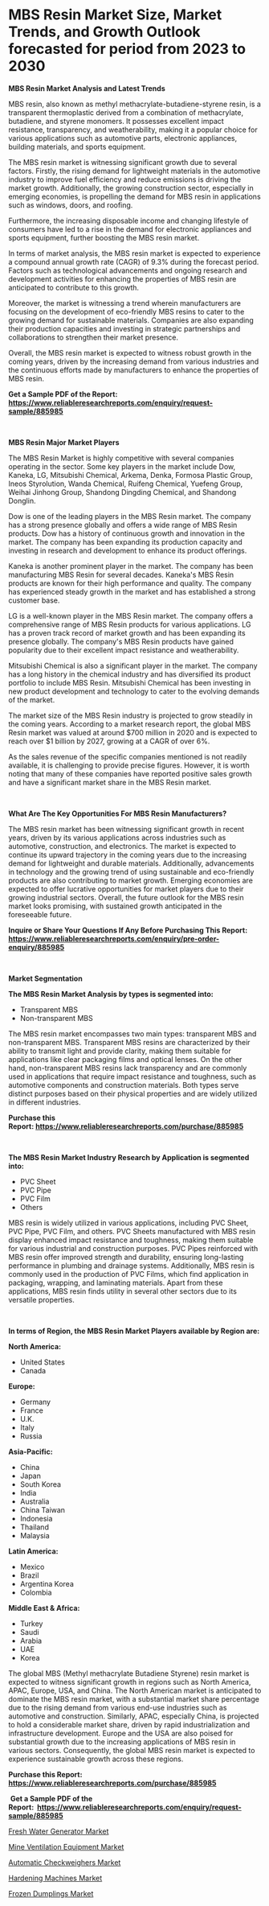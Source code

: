 <p><h1>MBS Resin Market Size, Market Trends, and Growth Outlook forecasted for period from 2023 to 2030</h1></p><p><strong>MBS Resin Market Analysis and Latest Trends</strong></p>
<p><p>MBS resin, also known as methyl methacrylate-butadiene-styrene resin, is a transparent thermoplastic derived from a combination of methacrylate, butadiene, and styrene monomers. It possesses excellent impact resistance, transparency, and weatherability, making it a popular choice for various applications such as automotive parts, electronic appliances, building materials, and sports equipment.</p><p>The MBS resin market is witnessing significant growth due to several factors. Firstly, the rising demand for lightweight materials in the automotive industry to improve fuel efficiency and reduce emissions is driving the market growth. Additionally, the growing construction sector, especially in emerging economies, is propelling the demand for MBS resin in applications such as windows, doors, and roofing.</p><p>Furthermore, the increasing disposable income and changing lifestyle of consumers have led to a rise in the demand for electronic appliances and sports equipment, further boosting the MBS resin market.</p><p>In terms of market analysis, the MBS resin market is expected to experience a compound annual growth rate (CAGR) of 9.3% during the forecast period. Factors such as technological advancements and ongoing research and development activities for enhancing the properties of MBS resin are anticipated to contribute to this growth.</p><p>Moreover, the market is witnessing a trend wherein manufacturers are focusing on the development of eco-friendly MBS resins to cater to the growing demand for sustainable materials. Companies are also expanding their production capacities and investing in strategic partnerships and collaborations to strengthen their market presence.</p><p>Overall, the MBS resin market is expected to witness robust growth in the coming years, driven by the increasing demand from various industries and the continuous efforts made by manufacturers to enhance the properties of MBS resin.</p></p>
<p><strong>Get a Sample PDF of the Report:&nbsp; <a href="https://www.reliableresearchreports.com/enquiry/request-sample/885985">https://www.reliableresearchreports.com/enquiry/request-sample/885985</a></strong></p>
<p>&nbsp;</p>
<p><strong>MBS Resin Major Market Players</strong></p>
<p><p>The MBS Resin Market is highly competitive with several companies operating in the sector. Some key players in the market include Dow, Kaneka, LG, Mitsubishi Chemical, Arkema, Denka, Formosa Plastic Group, Ineos Styrolution, Wanda Chemical, Ruifeng Chemical, Yuefeng Group, Weihai Jinhong Group, Shandong Dingding Chemical, and Shandong Donglin.</p><p>Dow is one of the leading players in the MBS Resin market. The company has a strong presence globally and offers a wide range of MBS Resin products. Dow has a history of continuous growth and innovation in the market. The company has been expanding its production capacity and investing in research and development to enhance its product offerings.</p><p>Kaneka is another prominent player in the market. The company has been manufacturing MBS Resin for several decades. Kaneka's MBS Resin products are known for their high performance and quality. The company has experienced steady growth in the market and has established a strong customer base.</p><p>LG is a well-known player in the MBS Resin market. The company offers a comprehensive range of MBS Resin products for various applications. LG has a proven track record of market growth and has been expanding its presence globally. The company's MBS Resin products have gained popularity due to their excellent impact resistance and weatherability.</p><p>Mitsubishi Chemical is also a significant player in the market. The company has a long history in the chemical industry and has diversified its product portfolio to include MBS Resin. Mitsubishi Chemical has been investing in new product development and technology to cater to the evolving demands of the market.</p><p>The market size of the MBS Resin industry is projected to grow steadily in the coming years. According to a market research report, the global MBS Resin market was valued at around $700 million in 2020 and is expected to reach over $1 billion by 2027, growing at a CAGR of over 6%.</p><p>As the sales revenue of the specific companies mentioned is not readily available, it is challenging to provide precise figures. However, it is worth noting that many of these companies have reported positive sales growth and have a significant market share in the MBS Resin market.</p></p>
<p>&nbsp;</p>
<p><strong>What Are The Key Opportunities For MBS Resin Manufacturers?</strong></p>
<p><p>The MBS resin market has been witnessing significant growth in recent years, driven by its various applications across industries such as automotive, construction, and electronics. The market is expected to continue its upward trajectory in the coming years due to the increasing demand for lightweight and durable materials. Additionally, advancements in technology and the growing trend of using sustainable and eco-friendly products are also contributing to market growth. Emerging economies are expected to offer lucrative opportunities for market players due to their growing industrial sectors. Overall, the future outlook for the MBS resin market looks promising, with sustained growth anticipated in the foreseeable future.</p></p>
<p><strong>Inquire or Share Your Questions If Any Before Purchasing This Report: <a href="https://www.reliableresearchreports.com/enquiry/pre-order-enquiry/885985">https://www.reliableresearchreports.com/enquiry/pre-order-enquiry/885985</a></strong></p>
<p>&nbsp;</p>
<p><strong>Market Segmentation</strong></p>
<p><strong>The MBS Resin Market Analysis by types is segmented into:</strong></p>
<p><ul><li>Transparent MBS</li><li>Non-transparent MBS</li></ul></p>
<p><p>The MBS resin market encompasses two main types: transparent MBS and non-transparent MBS. Transparent MBS resins are characterized by their ability to transmit light and provide clarity, making them suitable for applications like clear packaging films and optical lenses. On the other hand, non-transparent MBS resins lack transparency and are commonly used in applications that require impact resistance and toughness, such as automotive components and construction materials. Both types serve distinct purposes based on their physical properties and are widely utilized in different industries.</p></p>
<p><strong>Purchase this Report:&nbsp;<a href="https://www.reliableresearchreports.com/purchase/885985">https://www.reliableresearchreports.com/purchase/885985</a></strong></p>
<p>&nbsp;</p>
<p><strong>The MBS Resin Market Industry Research by Application is segmented into:</strong></p>
<p><ul><li>PVC Sheet</li><li>PVC Pipe</li><li>PVC Film</li><li>Others</li></ul></p>
<p><p>MBS resin is widely utilized in various applications, including PVC Sheet, PVC Pipe, PVC Film, and others. PVC Sheets manufactured with MBS resin display enhanced impact resistance and toughness, making them suitable for various industrial and construction purposes. PVC Pipes reinforced with MBS resin offer improved strength and durability, ensuring long-lasting performance in plumbing and drainage systems. Additionally, MBS resin is commonly used in the production of PVC Films, which find application in packaging, wrapping, and laminating materials. Apart from these applications, MBS resin finds utility in several other sectors due to its versatile properties.</p></p>
<p>&nbsp;</p>
<p><strong>In terms of Region, the MBS Resin Market Players available by Region are:</strong></p>
<p>
    <p> <strong> North America: </strong>
        <ul>
            <li>United States</li>
            <li>Canada</li>
        </ul>
        </p> 
    <p> <strong> Europe: </strong>
        <ul>
            <li>Germany</li>
            <li>France</li>
            <li>U.K.</li>
            <li>Italy</li>
            <li>Russia</li>
        </ul>
        </p> 
    <p> <strong> Asia-Pacific: </strong>
        <ul>
            <li>China</li>
            <li>Japan</li>
            <li>South Korea</li>
            <li>India</li>
            <li>Australia</li>
            <li>China Taiwan</li>
            <li>Indonesia</li>
            <li>Thailand</li>
            <li>Malaysia</li>
        </ul>
        </p> 
    <p> <strong> Latin America: </strong>
        <ul>
            <li>Mexico</li>
            <li>Brazil</li>
            <li>Argentina Korea</li>
            <li>Colombia</li>
        </ul>
        </p> 
    <p> <strong> Middle East & Africa: </strong>
        <ul>
            <li>Turkey</li>
            <li>Saudi</li>
            <li>Arabia</li>
            <li>UAE</li>
            <li>Korea</li>
        </ul>
    </p>
    </p>
<p><p>The global MBS (Methyl methacrylate Butadiene Styrene) resin market is expected to witness significant growth in regions such as North America, APAC, Europe, USA, and China. The North American market is anticipated to dominate the MBS resin market, with a substantial market share percentage due to the rising demand from various end-use industries such as automotive and construction. Similarly, APAC, especially China, is projected to hold a considerable market share, driven by rapid industrialization and infrastructure development. Europe and the USA are also poised for substantial growth due to the increasing applications of MBS resin in various sectors. Consequently, the global MBS resin market is expected to experience sustainable growth across these regions.</p></p>
<p><strong>Purchase this Report: <a href="https://www.reliableresearchreports.com/purchase/885985">https://www.reliableresearchreports.com/purchase/885985</a></strong></p>
<p>&nbsp;<strong>Get a Sample PDF of the Report:&nbsp;&nbsp;<a href="https://www.reliableresearchreports.com/enquiry/request-sample/885985">https://www.reliableresearchreports.com/enquiry/request-sample/885985</a></strong></p>
<p><strong></strong></p>
<p><p><a href="https://medium.com/@abbieparker1964/fresh-water-generator-market-share-evolution-and-market-growth-trends-2023-2030-1af501a4c944">Fresh Water Generator Market</a></p><p><a href="https://medium.com/@zolajenkins1966/mine-ventilation-equipment-market-insight-market-trends-growth-forecasted-from-2023-to-2030-12dc4e838d37">Mine Ventilation Equipment Market</a></p><p><a href="https://medium.com/@darianswift1922/automatic-checkweighers-nbsp-market-focuses-on-market-share-size-and-projected-forecast-till-2030-58a3f82aa43e">Automatic Checkweighers Market</a></p><p><a href="https://medium.com/@caylawisoky8698/hardening-machines-market-furnishes-information-on-market-share-market-trends-and-market-growth-d914304b2a17">Hardening Machines Market</a></p><p><a href="https://medium.com/@anibalstamm1912/frozen-dumplings-market-trends-forecast-and-competitive-analysis-to-2030-acd8864bcf5b">Frozen Dumplings Market</a></p></p>
